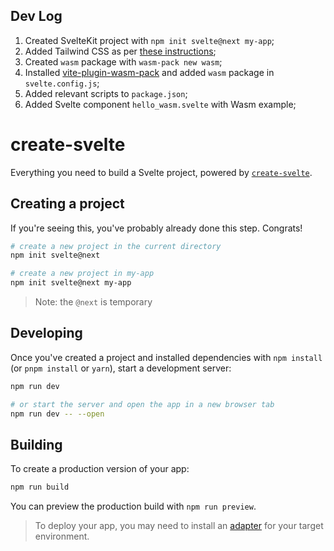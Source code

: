 ## Dev Log

1. Created SvelteKit project with `npm init svelte@next my-app`;
2. Added Tailwind CSS as per [these instructions](https://tailwindcss.com/docs/guides/sveltekit);
3. Created `wasm` package with `wasm-pack new wasm`;
4. Installed [vite-plugin-wasm-pack](https://github.com/nshen/vite-plugin-wasm-pack) and added `wasm` package in `svelte.config.js`;
5. Added relevant scripts to `package.json`;
6. Added Svelte component `hello_wasm.svelte` with Wasm example;

# create-svelte

Everything you need to build a Svelte project, powered by [`create-svelte`](https://github.com/sveltejs/kit/tree/master/packages/create-svelte).

## Creating a project

If you're seeing this, you've probably already done this step. Congrats!

```bash
# create a new project in the current directory
npm init svelte@next

# create a new project in my-app
npm init svelte@next my-app
```

> Note: the `@next` is temporary

## Developing

Once you've created a project and installed dependencies with `npm install` (or `pnpm install` or `yarn`), start a development server:

```bash
npm run dev

# or start the server and open the app in a new browser tab
npm run dev -- --open
```

## Building

To create a production version of your app:

```bash
npm run build
```

You can preview the production build with `npm run preview`.

> To deploy your app, you may need to install an [adapter](https://kit.svelte.dev/docs/adapters) for your target environment.
